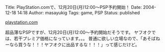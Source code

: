Title: PlayStation.comで、12月20日(月)12:00〜PSP予約開始！
Date: 2004-12-18 14:18
Author: masayukig
Tags: game, PSP
Status: published

[playstation.com](http://www.jp.playstation.com/psp/index.html)

超品薄なPSPですが、12月20日(月)12:00〜予約開始だそうです。
ヤフオクでは、若干プレミア価格になっています。。。
普通に欲しい立場なので、「あそばねーなら買うな！！！ヤフオクに出品するな！！！」って感じだけど。
